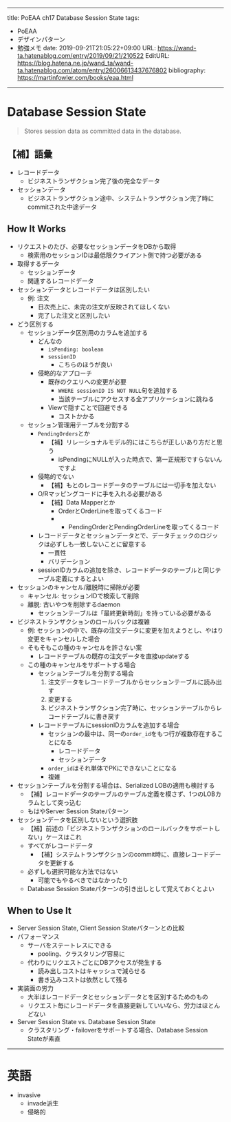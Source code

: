 ---
title: PoEAA ch17 Database Session State
tags:
- PoEAA
- デザインパターン
- 勉強メモ
date: 2019-09-21T21:05:22+09:00
URL: https://wand-ta.hatenablog.com/entry/2019/09/21/210522
EditURL: https://blog.hatena.ne.jp/wand_ta/wand-ta.hatenablog.com/atom/entry/26006613437676802
bibliography: https://martinfowler.com/books/eaa.html
-------------------------------------

# Database Session State

> Stores session data as committed data in the database.

## 【補】語彙

- レコードデータ
    - ビジネストランザクション完了後の完全なデータ
- セッションデータ
    - ビジネストランザクション途中、システムトランザクション完了時にcommitされた中途データ


## How It Works

- リクエストのたび、必要なセッションデータをDBから取得
    - 検索用のセッションIDは最低限クライアント側で持つ必要がある
- 取得するデータ
    - セッションデータ
    - 関連するレコードデータ
- セッションデータとレコードデータは区別したい
    - 例: 注文
        - 日次売上に、未完の注文が反映されてほしくない
        - 完了した注文と区別したい
- どう区別する
    - セッションデータ区別用のカラムを追加する
        - どんなの
            - `isPending: boolean`
            - `sessionID`
                - こちらのほうが良い
        - 侵略的なアプローチ
            - 既存のクエリへの変更が必要
                - `WHERE sessionID IS NOT NULL`句を追加する
                - 当該テーブルにアクセスする全アプリケーションに跳ねる
            - Viewで隠すことで回避できる
                - コストかかる
    - セッション管理用テーブルを分割する
        - `PendingOrders`とか
            - 【補】リレーショナルモデル的にはこちらが正しいあり方だと思う
                - isPendingにNULLが入った時点で、第一正規形ですらないんですよ
        - 侵略的でない
            - 【補】もとのレコードデータのテーブルには一切手を加えない
        - O/Rマッピングコードに手を入れる必要がある
            - 【補】Data Mapperとか
                - OrderとOrderLineを取ってくるコード
                - + PendingOrderとPendingOrderLineを取ってくるコード
        - レコードデータとセッションデータとで、データチェックのロジックは必ずしも一致しないことに留意する
            - 一貫性
            - バリデーション
        - sessionIDカラムの追加を除き、レコードデータのテーブルと同じテーブル定義にするとよい
- セッションのキャンセル/離脱時に掃除が必要
    - キャンセル: セッションIDで検索して削除
    - 離脱: 古いやつを削除するdaemon
        - セッションテーブルは「最終更新時刻」を持っている必要がある
- ビジネストランザクションのロールバックは複雑
    - 例: セッションの中で、既存の注文データに変更を加えようとし、やはり変更をキャンセルした場合
    - そもそもこの種のキャンセルを許さない案
        - レコードテーブルの既存の注文データを直接updateする
    - この種のキャンセルをサポートする場合
        - セッションテーブルを分割する場合
            1. 注文データをレコードテーブルからセッションテーブルに読み出す
            1. 変更する
            1. ビジネストランザクション完了時に、セッションテーブルからレコードテーブルに書き戻す
        - レコードテーブルにsessionIDカラムを追加する場合
            - セッションの最中は、同一の`order_id`をもつ行が複数存在することになる
                - レコードデータ
                - セッションデータ
            - `order_id`はそれ単体でPKにできないことになる
            - 複雑
- セッションテーブルを分割する場合は、Serialized LOBの適用も検討する
    - 【補】レコードデータのテーブルのテーブル定義を模さず、1つのLOBカラムとして突っ込む
    - もはやServer Session Stateパターン
- セッションデータを区別しないという選択肢
    - 【補】前述の「ビジネストランザクションのロールバックをサポートしない」ケースはこれ
    - すべてがレコードデータ
        - 【補】システムトランザクションのcommit時に、直接レコードデータを更新する
    - 必ずしも選択可能な方法ではない
        - 可能でもやるべきではなかったり
    - Database Session Stateパターンの引き出しとして覚えておくとよい

## When to Use It

- Server Session State, Client Session Stateパターンとの比較
- パフォーマンス
    - サーバをステートレスにできる
        - pooling、クラスタリング容易に
    - 代わりにリクエストごとにDBアクセスが発生する
        - 読み出しコストはキャッシュで減らせる
        - 書き込みコストは依然として残る
- 実装面の労力
    - 大半はレコードデータとセッションデータとを区別するためのもの
    - リクエスト毎にレコードデータを直接更新していいなら、労力はほとんどない
- Server Session State vs. Database Session State
    - クラスタリング・failoverをサポートする場合、Database Session Stateが素直


----------------------------------------


# 英語

- invasive
    - invade派生
    - 侵略的
